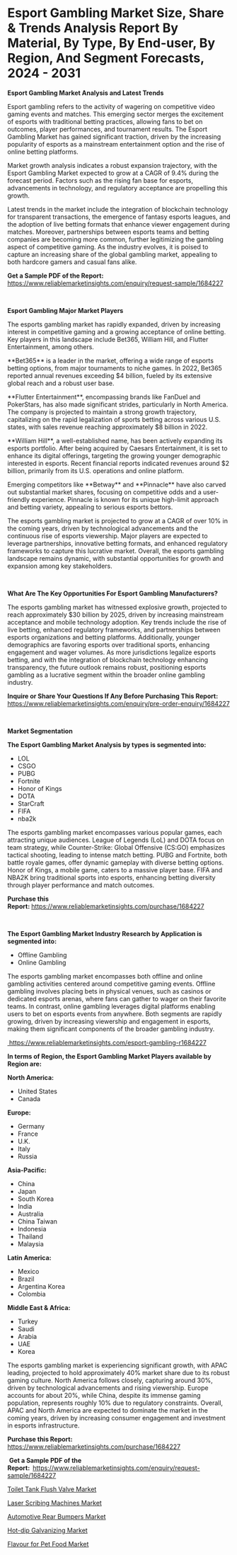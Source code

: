 <p><h1>Esport Gambling Market Size, Share & Trends Analysis Report By Material, By Type, By End-user, By Region, And Segment Forecasts, 2024 - 2031</h1></p><p><strong>Esport Gambling Market Analysis and Latest Trends</strong></p>
<p><p>Esport gambling refers to the activity of wagering on competitive video gaming events and matches. This emerging sector merges the excitement of esports with traditional betting practices, allowing fans to bet on outcomes, player performances, and tournament results. The Esport Gambling Market has gained significant traction, driven by the increasing popularity of esports as a mainstream entertainment option and the rise of online betting platforms.</p><p>Market growth analysis indicates a robust expansion trajectory, with the Esport Gambling Market expected to grow at a CAGR of 9.4% during the forecast period. Factors such as the rising fan base for esports, advancements in technology, and regulatory acceptance are propelling this growth. </p><p>Latest trends in the market include the integration of blockchain technology for transparent transactions, the emergence of fantasy esports leagues, and the adoption of live betting formats that enhance viewer engagement during matches. Moreover, partnerships between esports teams and betting companies are becoming more common, further legitimizing the gambling aspect of competitive gaming. As the industry evolves, it is poised to capture an increasing share of the global gambling market, appealing to both hardcore gamers and casual fans alike.</p></p>
<p><strong>Get a Sample PDF of the Report:&nbsp;</strong> <a href="https://www.reliablemarketinsights.com/enquiry/request-sample/1684227?utm_campaign=1549&utm_medium=2&utm_source=Github&utm_content=ia&utm_term=15102024&utm_id=esport-gambling">https://www.reliablemarketinsights.com/enquiry/request-sample/1684227</a></p>
<p>&nbsp;</p>
<p><strong>Esport Gambling Major Market Players</strong></p>
<p><p>The esports gambling market has rapidly expanded, driven by increasing interest in competitive gaming and a growing acceptance of online betting. Key players in this landscape include Bet365, William Hill, and Flutter Entertainment, among others.</p><p>**Bet365** is a leader in the market, offering a wide range of esports betting options, from major tournaments to niche games. In 2022, Bet365 reported annual revenues exceeding $4 billion, fueled by its extensive global reach and a robust user base.</p><p>**Flutter Entertainment**, encompassing brands like FanDuel and PokerStars, has also made significant strides, particularly in North America. The company is projected to maintain a strong growth trajectory, capitalizing on the rapid legalization of sports betting across various U.S. states, with sales revenue reaching approximately $8 billion in 2022.</p><p>**William Hill**, a well-established name, has been actively expanding its esports portfolio. After being acquired by Caesars Entertainment, it is set to enhance its digital offerings, targeting the growing younger demographic interested in esports. Recent financial reports indicated revenues around $2 billion, primarily from its U.S. operations and online platform.</p><p>Emerging competitors like **Betway** and **Pinnacle** have also carved out substantial market shares, focusing on competitive odds and a user-friendly experience. Pinnacle is known for its unique high-limit approach and betting variety, appealing to serious esports bettors.</p><p>The esports gambling market is projected to grow at a CAGR of over 10% in the coming years, driven by technological advancements and the continuous rise of esports viewership. Major players are expected to leverage partnerships, innovative betting formats, and enhanced regulatory frameworks to capture this lucrative market. Overall, the esports gambling landscape remains dynamic, with substantial opportunities for growth and expansion among key stakeholders.</p></p>
<p>&nbsp;</p>
<p><strong>What Are The Key Opportunities For Esport Gambling Manufacturers?</strong></p>
<p><p>The esports gambling market has witnessed explosive growth, projected to reach approximately $30 billion by 2025, driven by increasing mainstream acceptance and mobile technology adoption. Key trends include the rise of live betting, enhanced regulatory frameworks, and partnerships between esports organizations and betting platforms. Additionally, younger demographics are favoring esports over traditional sports, enhancing engagement and wager volumes. As more jurisdictions legalize esports betting, and with the integration of blockchain technology enhancing transparency, the future outlook remains robust, positioning esports gambling as a lucrative segment within the broader online gambling industry.</p></p>
<p><strong>Inquire or Share Your Questions If Any Before Purchasing This Report:</strong> <a href="https://www.reliablemarketinsights.com/enquiry/pre-order-enquiry/1684227?utm_campaign=1549&utm_medium=2&utm_source=Github&utm_content=ia&utm_term=15102024&utm_id=esport-gambling">https://www.reliablemarketinsights.com/enquiry/pre-order-enquiry/1684227</a></p>
<p>&nbsp;</p>
<p><strong>Market Segmentation</strong></p>
<p><strong>The Esport Gambling Market Analysis by types is segmented into:</strong></p>
<p><ul><li>LOL</li><li>CSGO</li><li>PUBG</li><li>Fortnite</li><li>Honor of Kings</li><li>DOTA</li><li>StarCraft</li><li>FIFA</li><li>nba2k</li></ul></p>
<p><p>The esports gambling market encompasses various popular games, each attracting unique audiences. League of Legends (LoL) and DOTA focus on team strategy, while Counter-Strike: Global Offensive (CS:GO) emphasizes tactical shooting, leading to intense match betting. PUBG and Fortnite, both battle royale games, offer dynamic gameplay with diverse betting options. Honor of Kings, a mobile game, caters to a massive player base. FIFA and NBA2K bring traditional sports into esports, enhancing betting diversity through player performance and match outcomes.</p></p>
<p><strong>Purchase this Report:&nbsp;</strong><a href="https://www.reliablemarketinsights.com/purchase/1684227?utm_campaign=1549&utm_medium=2&utm_source=Github&utm_content=ia&utm_term=15102024&utm_id=esport-gambling">https://www.reliablemarketinsights.com/purchase/1684227</a></p>
<p>&nbsp;</p>
<p><strong>The Esport Gambling Market Industry Research by Application is segmented into:</strong></p>
<p><ul><li>Offline Gambling</li><li>Online Gambling</li></ul></p>
<p><p>The esports gambling market encompasses both offline and online gambling activities centered around competitive gaming events. Offline gambling involves placing bets in physical venues, such as casinos or dedicated esports arenas, where fans can gather to wager on their favorite teams. In contrast, online gambling leverages digital platforms enabling users to bet on esports events from anywhere. Both segments are rapidly growing, driven by increasing viewership and engagement in esports, making them significant components of the broader gambling industry.</p></p>
<p><a href="https://www.reliablemarketinsights.com/esport-gambling-r1684227?utm_campaign=1549&utm_medium=2&utm_source=Github&utm_content=ia&utm_term=15102024&utm_id=esport-gambling">&nbsp;https://www.reliablemarketinsights.com/esport-gambling-r1684227</a></p>
<p><strong>In terms of Region, the Esport Gambling Market Players available by Region are:</strong></p>
<p>
    <p> <strong> North America: </strong>
        <ul>
            <li>United States</li>
            <li>Canada</li>
        </ul>
        </p> 
    <p> <strong> Europe: </strong>
        <ul>
            <li>Germany</li>
            <li>France</li>
            <li>U.K.</li>
            <li>Italy</li>
            <li>Russia</li>
        </ul>
        </p> 
    <p> <strong> Asia-Pacific: </strong>
        <ul>
            <li>China</li>
            <li>Japan</li>
            <li>South Korea</li>
            <li>India</li>
            <li>Australia</li>
            <li>China Taiwan</li>
            <li>Indonesia</li>
            <li>Thailand</li>
            <li>Malaysia</li>
        </ul>
        </p> 
    <p> <strong> Latin America: </strong>
        <ul>
            <li>Mexico</li>
            <li>Brazil</li>
            <li>Argentina Korea</li>
            <li>Colombia</li>
        </ul>
        </p> 
    <p> <strong> Middle East & Africa: </strong>
        <ul>
            <li>Turkey</li>
            <li>Saudi</li>
            <li>Arabia</li>
            <li>UAE</li>
            <li>Korea</li>
        </ul>
    </p>
    </p>
<p><p>The esports gambling market is experiencing significant growth, with APAC leading, projected to hold approximately 40% market share due to its robust gaming culture. North America follows closely, capturing around 30%, driven by technological advancements and rising viewership. Europe accounts for about 20%, while China, despite its immense gaming population, represents roughly 10% due to regulatory constraints. Overall, APAC and North America are expected to dominate the market in the coming years, driven by increasing consumer engagement and investment in esports infrastructure.</p></p>
<p><strong>Purchase this Report: </strong><a href="https://www.reliablemarketinsights.com/purchase/1684227?utm_campaign=1549&utm_medium=2&utm_source=Github&utm_content=ia&utm_term=15102024&utm_id=esport-gambling">https://www.reliablemarketinsights.com/purchase/1684227</a></p>
<p>&nbsp;<strong>Get a Sample PDF of the Report:&nbsp;&nbsp;</strong><a href="https://www.reliablemarketinsights.com/enquiry/request-sample/1684227?utm_campaign=1549&utm_medium=2&utm_source=Github&utm_content=ia&utm_term=15102024&utm_id=esport-gambling">https://www.reliablemarketinsights.com/enquiry/request-sample/1684227</a></p>
<p><strong></strong></p>
<p><p><a href="https://github.com/mahnoor2003/Market-Research-Report-List-6/blob/main/toilet-tank-flush-valve-market.md?utm_campaign=1549&utm_medium=2&utm_source=Github&utm_content=ia&utm_term=15102024&utm_id=esport-gambling">Toilet Tank Flush Valve Market</a></p><p><a href="https://www.linkedin.com/pulse/global-laser-scribing-machines-market-product-types-applications-ogcke?trk=public_post_embed_feed-article-content&utm_campaign=1549&utm_medium=2&utm_source=Github&utm_content=ia&utm_term=15102024&utm_id=esport-gambling">Laser Scribing Machines Market</a></p><p><a href="https://www.linkedin.com/pulse/global-automotive-rear-bumpers-market-share-growth-opportunities-gr8we?trk=public_post_embed_feed-article-content&utm_campaign=1549&utm_medium=2&utm_source=Github&utm_content=ia&utm_term=15102024&utm_id=esport-gambling">Automotive Rear Bumpers Market</a></p><p><a href="https://www.linkedin.com/pulse/hot-dip-galvanizing-market-size-share-analysis-growth-qelse?trk=public_post_embed_feed-article-content&utm_campaign=1549&utm_medium=2&utm_source=Github&utm_content=ia&utm_term=15102024&utm_id=esport-gambling">Hot-dip Galvanizing Market</a></p><p><a href="https://www.linkedin.com/pulse/consumer-behavior-shifts-flavour-pet-food-market-demand-analysis-mbe8e?trk=public_post_embed_feed-article-content&utm_campaign=1549&utm_medium=2&utm_source=Github&utm_content=ia&utm_term=15102024&utm_id=esport-gambling">Flavour for Pet Food Market</a></p></p>